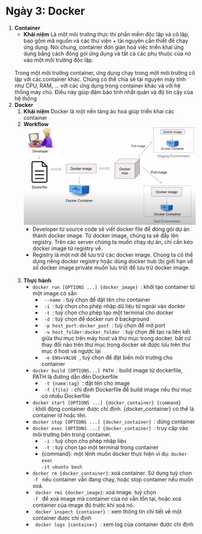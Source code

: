 # Ngày 3: Docker

1. **Container**
    - **Khái niệm**
    Là một môi trường thực thi phần mềm độc lập và cô lập, bao gồm mã nguồn và các thư viện + tài nguyên cần thiết để chạy ứng dụng. Nói chung, container đơn giản hoá việc triển khai ứng dụng bằng cách đóng gói ứng dụng và tất cả các phụ thuộc của nó vào một môi trường độc lập.
    <br>
    Trong một môi trường container, ứng dụng chạy trong một môi trường cô lập với các container khác. Chúng có thể chia sẻ tài nguyên máy tính như CPU, RAM, ... với các ứng dụng trong container khác và với hệ thống máy chủ. Điều này giúp đảm bảo tính nhất quán và độ tin cậy của hệ thống
    <br>
2. **Docker**
    1. **Khái niệm**
        Docker là một nền tảng ảo hoá giúp triển khai các container
        <br>
    2. **Workflow**
        <br>
        ![docker workflow](./image/docker_workflow.png)
        <br>
        - Developer từ source code sẽ viết docker file để đóng gói dự án thành docker   image. Từ docker image, chúng ta sẽ đẩy lên registry. Trên các server chúng ta muốn chạy dự án, chỉ cần kéo docker image từ registry về.
        - Registry là một nơi để lưu trữ các docker image. Chúng ta có thể dựng riêng docker registry hoặc dùng docker hub (bị giới hạn về số docker image private muốn lưu trữ) để lưu trữ docker image.
        <br>
    3. **Thực hành**
        - <code>docker run [OPTIONS ...] {docker_image} </code>: khởi tạo container từ một image có sẵn
            - <code> --name </code>: tuỳ chọn để đặt tên cho container
            - <code> -i </code>: tuỳ chọn cho phép nhập dữ liệu từ ngoài vào docker
            - <code> -t </code>: tuỳ chọn cho phép tạo một terminal cho docker
            - <code> -d </code>: tuỳ chọn để docker  run ở background
            - <code> -p host_port:docker_post </code>: tuỳ chọn để mở port 
            - <code> -v host_folder:docker_folder </code>: tuỳ chọn để tạo ra liên kết giữa thư mục trên máy host và thư mục trong docker. bất cứ thay đổi nào 
            trên thư mục trong docker sẽ được lưu trên thư mục ở host và ngược lại
            - <code> -e ENV=VALUE </code>, tuỳ chọn để đặt biến môi trường cho container 
        - <code>docker build [OPTIONS...] PATH </code>: build image từ dockerfile, PATH là đường dẫn đến Dockerfile
            - <code> -t {name:tag} </code>: đặt tên cho image
            - <code> -f {file} </code>: chỉ định Dockerfile để build image nếu thư mục có nhiều Dockerfile
        - <code>docker start [OPTIONS ...] {docker_container} {command} </code>: khởi động container được chỉ định. {docker_container} có thể là container id hoặc tên. 
        - <code>docker stop [OPTIONS ...] {docker_container} </code>: dừng container
        - <code>docker exec [OPTIONS ...] {docker_container} </code>: truy cập vào môi trường bên trong container.
            - <code> -i </code>: tuỳ chọn cho phép nhập liệu
            - <code> -t </code>: tuỳ chọn tạo một terminal trong container
            - {command}: một lệnh muốn docker thực hiện
            ví dụ: <code>docker exec -it ubuntu bash </code>
        - <code>docker rm {docker_container}</code>: xoá container. Sử dụng tuỳ chọn <code> -f </code> nếu container vẫn đang chạy, hoặc stop container nếu muốn xoá.
        - <code> docker rmi {docker_image}</code>: xoá image. tuỳ chọn <code> -f </code> để xoá image mà container của nó vẫn tồn tại, hoặc xoá container của image đó trước khi xoá nó.
        - <code> docker inspect {container} </code>: xem thông tin chi tiết về một container được chỉ định
        - <code> docker logs {container} </code>: xem log của container được chỉ định

        

